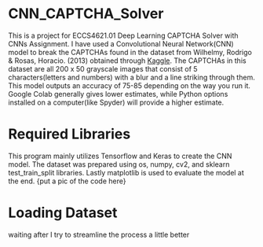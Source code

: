 # CNN_CAPTCHA_Solver
This is a project for ECCS4621.01 Deep Learning CAPTCHA Solver with CNNs Assignment. I have used a Convolutional Neural Network(CNN) model to break the CAPTCHAs found in the dataset from Wilhelmy, Rodrigo & Rosas, Horacio. (2013) obtained through [Kaggle](https://www.kaggle.com/datasets/fournierp/captcha-version-2-images?resource=download). The CAPTCHAs in this dataset are all 200 x 50 grayscale images that consist of 5 characters(letters and numbers) with a blur and a line striking through them. This model outputs an accuracy of 75-85 depending on the way you run it. Google Colab generally gives lower estimates, while Python options installed on a computer(like Spyder) will provide a higher estimate. 

# Required Libraries
This program mainly utilizes Tensorflow and Keras to create the CNN model. The dataset was prepared using os, numpy, cv2, and sklearn test_train_split libraries. Lastly matplotlib is used to evaluate the model at the end.
{put a pic of the code here}

# Loading Dataset
waiting after I try to streamline the process a little better
